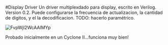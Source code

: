 #Display Driver
Un driver multiplexdado para display, escrito en Verilog.
Version 0.2.
Puede configurarse la frecuencia de actualizacion, la cantidad de digitos, y el la decodificacion.
TODO: hacerlo paramétrico.


![FvpWjl2WcAAlMYp](https://github.com/emilio-a/FPGA/assets/58703106/36106d5d-e870-4b63-8b03-f9dfc65c6a54)

Probado inicialmente en un Cyclone II...funciona muy bien!
